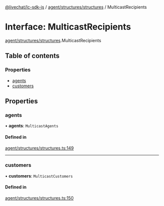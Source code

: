 [@livechat/lc-sdk-js](../README.md) / [agent/structures/structures](../modules/agent_structures_structures.md) / MulticastRecipients

# Interface: MulticastRecipients

[agent/structures/structures](../modules/agent_structures_structures.md).MulticastRecipients

## Table of contents

### Properties

- [agents](agent_structures_structures.MulticastRecipients.md#agents)
- [customers](agent_structures_structures.MulticastRecipients.md#customers)

## Properties

### agents

• **agents**: `MulticastAgents`

#### Defined in

[agent/structures/structures.ts:149](https://github.com/livechat/lc-sdk-js/blob/c7b3817/src/agent/structures/structures.ts#L149)

___

### customers

• **customers**: `MulticastCustomers`

#### Defined in

[agent/structures/structures.ts:150](https://github.com/livechat/lc-sdk-js/blob/c7b3817/src/agent/structures/structures.ts#L150)
